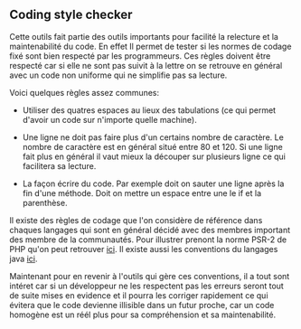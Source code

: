 ## Coding style checker

Cette outils fait partie des outils importants pour facilité la relecture et la maintenabilité du code. En effet Il permet de tester si les normes de codage fixé sont bien respecté par les programmeurs. Ces règles doivent être respecté car si elle ne sont pas suivit à la lettre on se retrouve en général avec un code non uniforme qui ne simplifie pas sa lecture.

Voici quelques règles assez communes:

- Utiliser des quatres espaces au lieux des tabulations (ce qui permet d'avoir un code sur n'importe quelle machine).

- Une ligne ne doit pas faire plus d'un certains nombre de caractère. Le nombre de caractère est en général situé entre 80 et 120. Si une ligne fait plus en général il vaut mieux la découper sur plusieurs ligne ce qui facilitera sa lecture.

- La façon écrire du code. Par exemple doit on sauter une ligne après la fin d'une méthode. Doit on mettre un espace entre une le if et la parenthèse.

Il existe des règles de codage que l'on considère de référence dans chaques langages qui sont en général décidé avec des membres important des membre de la communautés.
Pour illustrer prenont la norme PSR-2 de PHP qu'on peut retrouver [ici](https://github.com/php-fig/fig-standards/blob/master/accepted/fr/PSR-2-coding-style-guide.md). Il existe aussi les conventions du langages java [ici](http://www.oracle.com/technetwork/java/javase/documentation/codeconventions-139411.html).

Maintenant pour en revenir à l'outils qui gère ces conventions, il a tout sont intéret car si un développeur ne les respectent pas les erreurs seront tout de suite mises en evidence et il pourra les corriger rapidement ce qui évitera que le code devienne illisible dans un futur proche, car un code homogène est un réél plus pour sa compréhension et sa maintenabilité.
